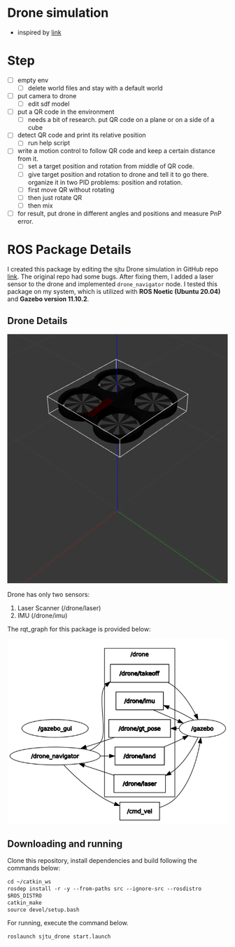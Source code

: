 # Drone simulation
- inspired by [link](https://github.com/NovoG93/sjtu-drone)
# Step
- [ ] empty env
    - [ ] delete world files and stay with a default world
- [ ] put camera to drone
    - [ ] edit sdf model
- [ ] put a QR code in the environment
    - [ ] needs a bit of research. put QR code on a plane or on a side of a cube
- [ ] detect QR code and print its relative position
    - [ ] run help script
- [ ] write a motion control to follow QR code and keep a certain distance from it.
    - [ ] set a target position and rotation from middle of QR code.
    - [ ] give target position and rotation to drone and tell it to go there. organize it in two PID problems: position and rotation.
    - [ ] first move QR without rotating
    - [ ] then just rotate QR
    - [ ] then mix
- [ ] for result, put drone in different angles and positions and measure PnP error.
# ROS Package Details

I created this package by editing the sjtu Drone simulation in GitHub repo [link](https://github.com/NovoG93/sjtu-drone). The original repo had some bugs. After fixing them, I added a laser sensor to the drone and implemented ```drone_navigator``` node. I tested this package on my system, which is utilized with **ROS Noetic (Ubuntu 20.04)** and **Gazebo version 11.10.2**.

## Drone Details
![rosgraph](./img/drone.png)

Drone has only two sensors: 
1. Laser Scanner (/drone/laser)
2. IMU (/drone/imu)

The rqt_graph for this package is provided below:

![rosgraph](./img/rosgraph.png)

## Downloading and running
Clone this repository, install dependencies and build following the commands below:
```
cd ~/catkin_ws
rosdep install -r -y --from-paths src --ignore-src --rosdistro $ROS_DISTRO 
catkin_make
source devel/setup.bash
```
For running, execute the command below.
```
roslaunch sjtu_drone start.launch
```
